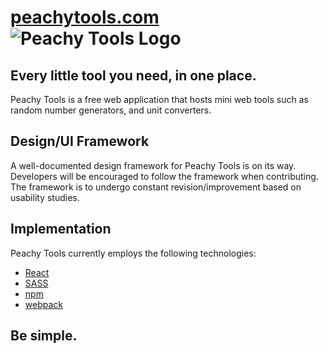 [peachytools.com](https://peachytools.com) ![Peachy Tools Logo](http://peachytools.com/favicon.png "Peachy Tools Logo")
===

## Every little tool you need, in one place.

Peachy Tools is a free web application that hosts mini web tools such as random number generators, and unit converters.


## Design/UI Framework

A well-documented design framework for Peachy Tools is on its way. Developers will be encouraged to follow the framework when contributing. The framework is to undergo constant revision/improvement based on usability studies.


## Implementation

Peachy Tools currently employs the following technologies:
- [React](https://facebook.github.io/react/)
- [SASS](http://sass-lang.com/)
- [npm](https://www.npmjs.com/)
- [webpack](https://webpack.js.org/)


## Be simple.
